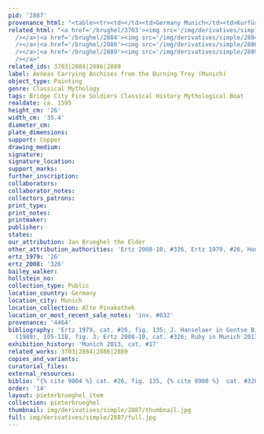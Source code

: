 ```yaml
---
pid: '2887'
provenance_html: "<table><tr><td></td><td>Germany Munich</td><td>Kurfürstlichen Gallery</td></tr></table>"
related_html: "<a href='/brughel/3703'><img src='/img/derivatives/simple/3703/thumbnail.jpg'
  /></a>|<a href='/brughel/2884'><img src='/img/derivatives/simple/2884/thumbnail.jpg'
  /></a>|<a href='/brughel/2886'><img src='/img/derivatives/simple/2886/thumbnail.jpg'
  /></a>|<a href='/brughel/2889'><img src='/img/derivatives/simple/2889/thumbnail.jpg'
  /></a>"
related_ids: 3703|2884|2886|2889
label: Aeneas Carrying Anchises from the Burning Troy (Munich)
object_type: Painting
genre: Classical Mythology
tags: Bridge City Fire Soldiers Classical History Mythological Boat
realdate: ca. 1595
height_cm: '26'
width_cm: '35.4'
diameter_cm: 
plate_dimensions: 
support: Copper
drawing_medium: 
signature: 
signature_location: 
support_marks: 
further_inscription: 
collaborators: 
collaborator_notes: 
collectors_patrons: 
print_type: 
print_notes: 
printmaker: 
publisher: 
states: 
our_attribution: Jan Brueghel the Elder
other_attribution_authorities: 'Ertz 2008-10, #326, Ertz 1979, #26, Honig database'
ertz_1979: '26'
ertz_2008: '326'
bailey_walker: 
hollstein_no: 
collection_type: Public
location_country: Germany
location_city: Munich
location_collection: Alte Pinakothek
location_or_most_recent_sale_notes: 'inv. #832'
provenance: '4464'
bibliography: 'Ertz 1979, cat. #26, fig. 135; J. Hanselaer in Gentse Bijdragen 28
  (1989), 105-118, fig. 3; Ertz 2008-10, cat. #326; Ruby in Munich 2013, p. 41'
exhibition_history: 'Munich 2013, cat. #17'
related_works: 3703|2884|2886|2889
copies_and_variants: 
curatorial_files: 
external_resources: 
biblio: "{% cite 9004 %} cat. #26, fig. 135, {% cite 8900 %}  cat. #326"
order: '14'
layout: pieterbrueghel_item
collection: pieterbrueghel
thumbnail: img/derivatives/simple/2887/thumbnail.jpg
full: img/derivatives/simple/2887/full.jpg
---
```

